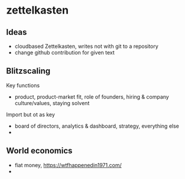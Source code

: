# zettelkasten

## Ideas
- cloudbased Zettelkasten, writes not with git to a repository
- change github contribution for given text

## Blitzscaling
Key functions
- product, product-market fit, role of founders, hiring & company culture/values, staying solvent

Import but ot as key
- board of directors, analytics & dashboard, strategy, everything else
- 

## World economics
- fiat money, https://wtfhappenedin1971.com/
- 
